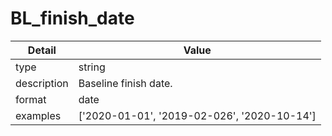 # BL_finish_date
| Detail | Value |
| ------ | ----- |
| type | string |
| description | Baseline finish date. |
| format | date |
| examples | ['2020-01-01', '2019-02-026', '2020-10-14'] |
